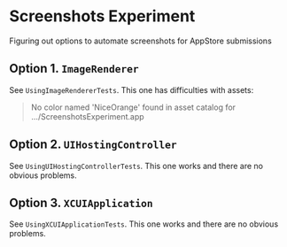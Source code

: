 # Screenshots Experiment

Figuring out options to automate screenshots for AppStore submissions

## Option 1. `ImageRenderer`

See `UsingImageRendererTests`. This one has difficulties with assets:

> No color named 'NiceOrange' found in asset catalog for .../ScreenshotsExperiment.app

## Option 2. `UIHostingController`

See `UsingUIHostingControllerTests`. This one works and there are no obvious problems.

## Option 3. `XCUIApplication`

See `UsingXCUIApplicationTests`. This one works and there are no obvious problems.